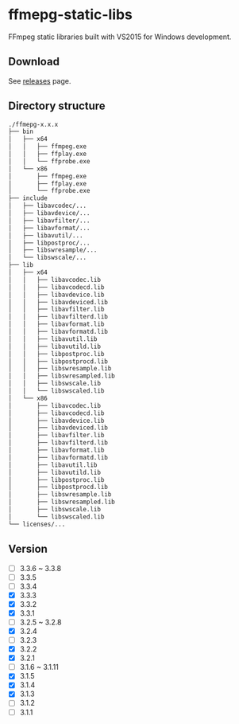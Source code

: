 # ffmepg-static-libs

FFmpeg static libraries built with VS2015 for Windows development.

## Download

See [releases](https://github.com/FutaAlice/ffmpeg-static-libs/releases) page.

## Directory structure

```bash
./ffmepg-x.x.x
├── bin
│   ├── x64
│   │   ├── ffmpeg.exe
│   │   ├── ffplay.exe
│   │   └── ffprobe.exe
│   └── x86
│       ├── ffmpeg.exe
│       ├── ffplay.exe
│       └── ffprobe.exe
├── include
│   ├── libavcodec/...
│   ├── libavdevice/...
│   ├── libavfilter/...
│   ├── libavformat/...
│   ├── libavutil/...
│   ├── libpostproc/...
│   ├── libswresample/...
│   └── libswscale/...
├── lib
│   ├── x64
│   │   ├── libavcodec.lib
│   │   ├── libavcodecd.lib
│   │   ├── libavdevice.lib
│   │   ├── libavdeviced.lib
│   │   ├── libavfilter.lib
│   │   ├── libavfilterd.lib
│   │   ├── libavformat.lib
│   │   ├── libavformatd.lib
│   │   ├── libavutil.lib
│   │   ├── libavutild.lib
│   │   ├── libpostproc.lib
│   │   ├── libpostprocd.lib
│   │   ├── libswresample.lib
│   │   ├── libswresampled.lib
│   │   ├── libswscale.lib
│   │   └── libswscaled.lib
│   └── x86
│       ├── libavcodec.lib
│       ├── libavcodecd.lib
│       ├── libavdevice.lib
│       ├── libavdeviced.lib
│       ├── libavfilter.lib
│       ├── libavfilterd.lib
│       ├── libavformat.lib
│       ├── libavformatd.lib
│       ├── libavutil.lib
│       ├── libavutild.lib
│       ├── libpostproc.lib
│       ├── libpostprocd.lib
│       ├── libswresample.lib
│       ├── libswresampled.lib
│       ├── libswscale.lib
│       └── libswscaled.lib
└── licenses/...
```

## Version

- [ ] 3.3.6 ~ 3.3.8
- [ ] 3.3.5
- [ ] 3.3.4
- [x] 3.3.3
- [x] 3.3.2
- [x] 3.3.1
- [ ] 3.2.5 ~ 3.2.8
- [x] 3.2.4
- [ ] 3.2.3
- [x] 3.2.2
- [x] 3.2.1
- [ ] 3.1.6 ~ 3.1.11
- [x] 3.1.5
- [x] 3.1.4
- [x] 3.1.3
- [ ] 3.1.2
- [ ] 3.1.1